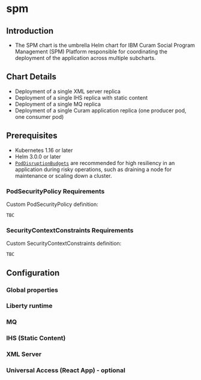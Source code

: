 # spm

## Introduction

* The SPM chart is the umbrella Helm chart for IBM Curam Social Program Management (SPM) Platform responsible for coordinating the deployment of the application across multiple subcharts.

## Chart Details

* Deployment of a single XML server replica
* Deployment of a single IHS replica with static content
* Deployment of a single MQ replica
* Deployment of a single Curam application replica (one producer pod, one consumer pod)

## Prerequisites

* Kubernetes 1.16 or later
* Helm 3.0.0 or later
* [`PodDisruptionBudgets`](https://kubernetes.io/docs/tasks/run-application/configure-pdb/) are recommended for high resiliency in an application during risky operations, such as draining a node for maintenance or scaling down a cluster.

### PodSecurityPolicy Requirements

Custom PodSecurityPolicy definition:

```
TBC
```

### SecurityContextConstraints Requirements

Custom SecurityContextConstraints definition:

```
TBC
```

## Configuration

### Global properties

### Liberty runtime

### MQ

### IHS (Static Content)

### XML Server

### Universal Access (React App) - optional
